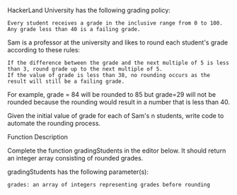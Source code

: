 HackerLand University has the following grading policy:

    Every student receives a grade in the inclusive range from 0 to 100.
    Any grade less than 40 is a failing grade.

Sam is a professor at the university and likes to round each student's grade according to these rules:

    If the difference between the grade and the next multiple of 5 is less than 3, round grade up to the next multiple of 5.
    If the value of grade is less than 38, no rounding occurs as the result will still be a failing grade.

For example, grade = 84 will be rounded to 85 but grade=29 will not be rounded because the rounding would result in a number that is less than 40.

Given the initial value of grade for each of Sam's n students, write code to automate the rounding process.

Function Description

Complete the function gradingStudents in the editor below. It should return an integer array consisting of rounded grades.

gradingStudents has the following parameter(s):

    grades: an array of integers representing grades before rounding
